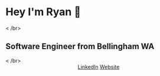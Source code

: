 <h1>Hey I'm Ryan 👋 </h1> < /br>
<h2>Software Engineer from Bellingham WA</h2>< /br>

<center><a href="https://www.linkedin.com/in/ryan-turner-691b5618a/">LinkedIn</a> <a href="rturner.dev">Website </a></center>
